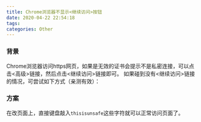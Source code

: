 ```yaml
---
title: Chrome浏览器不显示<继续访问>按钮
date: 2020-04-22 22:54:18
tags:
categories: Other
---
```


### 背景
Chrome浏览器访问https网页，如果是无效的证书会提示不是私密连接，可以点击<高级>链接，然后点击<继续访问>链接即可。
如果碰到没有<继续访问>链接的情况，可尝试如下方式（亲测有效）：

### 方案
在改页面上，直接键盘敲入`thisisunsafe`这些字符就可以正常访问页面了。
